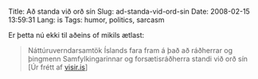 Title: Að standa við orð sín
Slug: ad-standa-vid-ord-sin
Date: 2008-02-15 13:59:31
Lang: is
Tags: humor, politics, sarcasm

Er þetta nú ekki til aðeins of mikils ætlast:

> Náttúruverndarsamtök Íslands fara fram á það að ráðherrar og þingmenn 
> Samfylkingarinnar og forsætisráðherra standi við orð sín \[Úr frétt af [visir.is][1]\]

[1]: http://www.visir.is/article/20080215/FRETTIR01/80215018/-1/FRETTIR